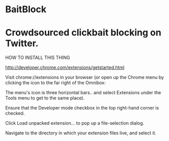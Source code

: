 BaitBlock
============
Crowdsourced clickbait blocking on Twitter.
============
HOW TO INSTALL THIS THING

http://developer.chrome.com/extensions/getstarted.html

Visit chrome://extensions in your browser (or open up the Chrome menu by clicking the icon to the far right of the Omnibox:  

The menu's icon is three horizontal bars.. and select Extensions under the Tools menu to get to the same place).

Ensure that the Developer mode checkbox in the top right-hand corner is checked.

Click Load unpacked extension… to pop up a file-selection dialog.

Navigate to the directory in which your extension files live, and select it.
